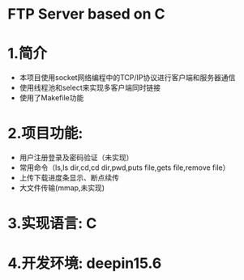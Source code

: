 FTP Server based on C
====
# 1.简介
* 本项目使用socket网络编程中的TCP/IP协议进行客户端和服务器通信
* 使用线程池和select来实现多客户端同时链接
* 使用了Makefile功能
# 2.项目功能:
* 用户注册登录及密码验证（未实现）
* 常用命令（ls,ls dir,cd,cd dir,pwd,puts file,gets file,remove file）
* 上传下载进度条显示、断点续传
* 大文件传输(mmap,未实现)
# 3.实现语言: C
# 4.开发环境: deepin15.6
